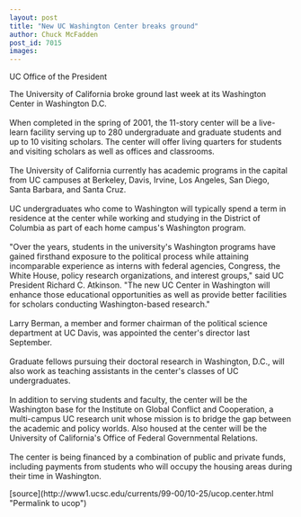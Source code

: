 ```yaml
---
layout: post
title: "New UC Washington Center breaks ground"
author: Chuck McFadden
post_id: 7015
images:
---
```


<p>
  UC Office of the President
</p>
<p>
  The University of California broke ground last week at its Washington Center in Washington D.C.<br>
  <br>
  When completed in the spring of 2001, the 11-story center will be a live-learn facility serving up to 280 undergraduate and graduate students and up to 10 visiting scholars. The center will offer living quarters for students and visiting scholars as well as offices and classrooms.<br>
  <br>
  The University of California currently has academic programs in the capital from UC campuses at Berkeley, Davis, Irvine, Los Angeles, San Diego, Santa Barbara, and Santa Cruz.<br>
  <br>
  UC undergraduates who come to Washington will typically spend a term in residence at the center while working and studying in the District of Columbia as part of each home campus's Washington program.<br>
  <br>
  "Over the years, students in the university's Washington programs have gained firsthand exposure to the political process while attaining incomparable experience as interns with federal agencies, Congress, the White House, policy research organizations, and interest groups," said UC President Richard C. Atkinson. "The new UC Center in Washington will enhance those educational opportunities as well as provide better facilities for scholars conducting Washington-based research."<br>
  <br>
  Larry Berman, a member and former chairman of the political science department at UC Davis, was appointed the center's director last September.<br>
  <br>
  Graduate fellows pursuing their doctoral research in Washington, D.C., will also work as teaching assistants in the center's classes of UC undergraduates.<br>
  <br>
  In addition to serving students and faculty, the center will be the Washington base for the Institute on Global Conflict and Cooperation, a multi-campus UC research unit whose mission is to bridge the gap between the academic and policy worlds. Also housed at the center will be the University of California's Office of Federal Governmental Relations.<br>
  <br>
  The center is being financed by a combination of public and private funds, including payments from students who will occupy the housing areas during their time in Washington.
</p>
<p>

</p>
[source](http://www1.ucsc.edu/currents/99-00/10-25/ucop.center.html "Permalink to ucop")
